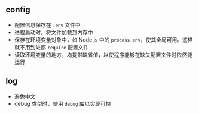 ## config

- 配置信息保存在 `.env` 文件中
- 进程启动时，将文件加载到内存中
- 保存在环境变量对象中，如 Node.js 中的 `process.env`，使其全局可用。这样就不用到处都 `require` 配置文件
- 读取环境变量的地方，均提供缺省值，以使程序能够在缺失配置文件时依然能运行

## log

- 避免中文
- debug 类型时，使用 `debug` 库以实现可控
